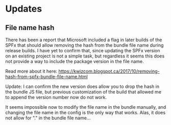 # Updates

## File name hash
There has been a report that Microsoft included a flag in later builds of the SPFx that should allow removing the hash from the bundle file name during release builds.
I have yet to confirm that, since updating the SPFx version on an existing project is not a simple task, but regardless it seems this does not provide a way to include the package version in the file name.

Read more about it here: https://kwizcom.blogspot.ca/2017/10/removing-hash-from-spfx-bundle-file-name.html


Update: I can confirm the new version does allow you to drop the hash in the bundle JS file, but previous customization of the build that allowed me to append the version number now do not work.

It seems impossible now to modify the file name in the bundle manually, and changing the file name in the config is the only way that works. Alas, it does not allow for "." in the bundle file name...

